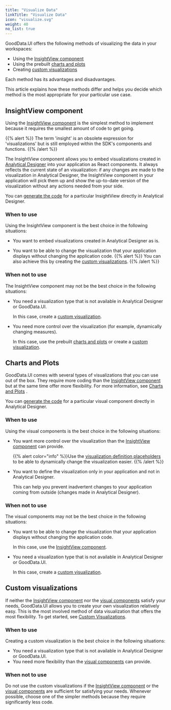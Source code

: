 ```yaml
---
title: "Visualize Data"
linkTitle: "Visualize Data"
icon: "visualize.svg"
weight: 40
no_list: true
---
```


GoodData.UI offers the following methods of visualizing the data in your workspaces:

-  Using the [InsightView component](#VisualizeData-InsightViewcomponent)
-  Using the prebuilt [charts and plots](./charts_and_plots/)
-  Creating [custom visualizations](./create_custom_visualizations/)

Each method has its advantages and disadvantages.

This article explains how these methods differ and helps you decide which method is the most appropriate for your particular use case.

## InsightView component

Using the [InsightView component](./insightview/) is the simplest method to implement because it requires the smallest amount of code to get going.

{{% alert %}} The term 'insight' is an obsolete expression for 'visualizations' but is still employed within the SDK's components and functions.
{{% /alert %}}

The InsightView component allows you to embed visualizations created in [Analytical Designer](https://www.gooddata.com/docs/cloud/create-visualizations/analytical-designer/) into your application as React components.
It always reflects the current state of an visualization: if any changes are made to the visualization in Analytical Designer,
the InsightView component in your application will pick them up and show the up-to-date version of the visualization without any actions needed from your side.

You can [generate the code](https://www.gooddata.com/docs/cloud/embed-visualizations/react-sdk/) for a particular InsightView directly in Analytical Designer.

### When to use

Using the InsightView component is the best choice in the following situations:

-   You want to embed visualizations created in Analytical Designer as is.

-   You want to be able to change the visualization that your application displays without changing the application code.
{{% alert %}}
You can also achieve this by creating the [custom visualizations](#custom-visualizations).
{{% /alert %}}

### When not to use

The InsightView component may not be the best choice in the following situations:

-   You need a visualization type that is not available in Analytical Designer or GoodData.UI.
     
     In this case, create a [custom visualization](#custom-visualizations).
-   You need more control over the visualization (for example, dynamically changing measures).
    
     In this case, use the prebuilt [charts and plots](#charts-and-plots) or create a [custom visualization](#custom-visualizations).

## Charts and Plots

GoodData.UI comes with several types of visualizations that you can use out of the box.
They require more coding than the [InsightView component](#insightview-component) but at the same time offer more flexibility.
For more information, see [Charts and Plots](./charts_and_plots/) .

You can [generate the code](https://www.gooddata.com/docs/cloud/embed-visualizations/react-sdk/#EmbedVisualizationsUsingReactSDK-EmbedVisualization) for a particular visual component directly in Analytical Designer.

### When to use

Using the visual components is the best choice in the following situations:

-   You want more control over the visualization than the [InsightView component](#insightview-component) can provide.
    
     {{% alert color="info" %}}Use the [visualization definition placeholders](./visualization_placeholders/) to be able to dynamically change the visualization easier.
    {{% /alert %}} 
-   You want to define the visualization only in your application and not in Analytical Designer.
    
     This can help you prevent inadvertent changes to your application coming from outside (changes made in Analytical Designer).

### When not to use

The visual components may not be the best choice in the following situations:

-   You want to be able to change the visualization that your application displays without changing the application code.
    
     In this case, use the [InsightView component](#insightview-component).
-   You need a visualization type that is not available in Analytical Designer or GoodData.UI.
    
     In this case, create a [custom visualization](#custom-visualizations).

## Custom visualizations

If neither the [InsightView component](#insightview-component) nor the [visual components](../../references/visual_components/) satisfy your needs, GoodData.UI allows you to create your own visualization relatively easy.
This is the most involved method of data visualization that offers the most flexibility. To get started, see [Custom Visualizations](./create_custom_visualizations/).

### When to use

Creating a custom visualization is the best choice in the following situations:

-   You need a visualization type that is not available in Analytical Designer or GoodData.UI.
-   You need more flexibility than the [visual components](#visual-components) can provide.

### When not to use

Do not use the custom visualizations if the [InsightView component](#insightview-component) or the [visual components](../../references/visual_components/) are sufficient for satisfying your needs. Whenever possible, choose one of the simpler methods because they require significantly less code.